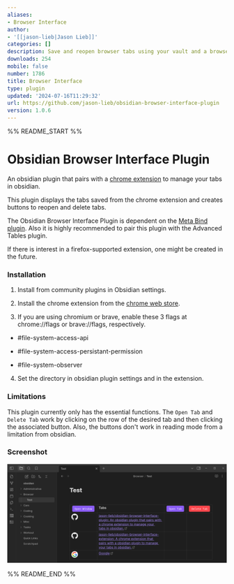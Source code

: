 ```yaml
---
aliases:
- Browser Interface
author:
- '[[jason-lieb|Jason Lieb]]'
categories: []
description: Save and reopen browser tabs using your vault and a browser extension.
downloads: 254
mobile: false
number: 1786
title: Browser Interface
type: plugin
updated: '2024-07-16T11:29:32'
url: https://github.com/jason-lieb/obsidian-browser-interface-plugin
version: 1.0.6
---
```


%% README_START %%

# Obsidian Browser Interface Plugin

An obsidian plugin that pairs with a [chrome extension](https://github.com/jason-lieb/obsidian-browser-interface-extension) to manage your tabs in obsidian.

This plugin displays the tabs saved from the chrome extension and creates buttons to reopen and delete tabs.

The Obsidian Browser Interface Plugin is dependent on the [Meta Bind plugin](https://github.com/mProjectsCode/obsidian-meta-bind-plugin). Also it is highly recommended to pair this plugin with the Advanced Tables plugin.

If there is interest in a firefox-supported extension, one might be created in the future.

### Installation

1. Install from community plugins in Obsidian settings.

2. Install the chrome extension from the [chrome web store](https://chromewebstore.google.com/detail/obsidian-browser-interfac/eciohhdfhkkihkiiefldkejohdoghogo?pli=1).

3. If you are using chromium or brave, enable these 3 flags at chrome://flags or brave://flags, respectively.

  - #file-system-access-api

  - #file-system-access-persistant-permission

  - #file-system-observer

4. Set the directory in obsidian plugin settings and in the extension.

### Limitations

This plugin currently only has the essential functions. The `Open Tab` and `Delete Tab` work by clicking on the row of the desired tab and then clicking the associated button. Also, the buttons don't work in reading mode from a limitation from obsidian.

### Screenshot
![obsidian browser interface plugin screenshot](https://raw.githubusercontent.com/jason-lieb/obsidian-browser-interface-plugin/HEAD/screenshot.png)


%% README_END %%